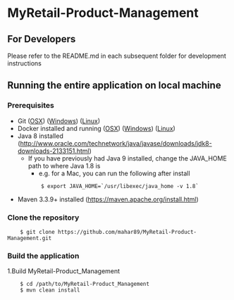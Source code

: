 # MyRetail-Product-Management

## For Developers

Please refer to the README.md in each subsequent folder for development instructions

## Running the entire application on local machine

### Prerequisites

- Git ([OSX](https://git-scm.com/download/mac)) ([Windows](https://git-scm.com/download/win))
  ([Linux](https://git-scm.com/download/linux))
- Docker installed and running ([OSX](https://www.docker.com/products/docker#/mac))
  ([Windows](https://www.docker.com/products/docker#/windows))
  ([Linux](https://www.docker.com/products/docker#/linux))
- Java 8 installed (http://www.oracle.com/technetwork/java/javase/downloads/jdk8-downloads-2133151.html)
    - If you have previously had Java 9 installed, change the JAVA_HOME path to where Java 1.8 is
        - e.g. for a Mac, you can run the following after install
        ```
            $ export JAVA_HOME=`/usr/libexec/java_home -v 1.8`
        ```
- Maven 3.3.9+ installed (https://maven.apache.org/install.html)

### Clone the repository

```
    $ git clone https://github.com/mahar89/MyRetail-Product-Management.git
```

### Build the application
1.Build MyRetail-Product_Management

```
    $ cd /path/to/MyRetail-Product_Management
    $ mvn clean install
```
